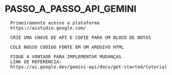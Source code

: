 # PASSO_A_PASSO_API_GEMINI

<PRE>
  Primeiramente acesse a plataforma 
  https://aistudio.google.com/
</PRE>
<pre>
  CRIE UMA CHAVE DE API E COPIE PARA UM BLOCO DE NOTAS
</pre>

<PRE>
  COLE NOSSO CODIGO FONTE EM UM ARQUIVO HTML
</PRE>

<PRE>
  FIQUE A VONTADE PARA IMPLEMENTAR MUDANÇAS
  LINK DE REFERENCIA:
  https://ai.google.dev/gemini-api/docs/get-started/tutorial?hl=pt-br&lang=web#generate-text-from-text-input
</PRE>
